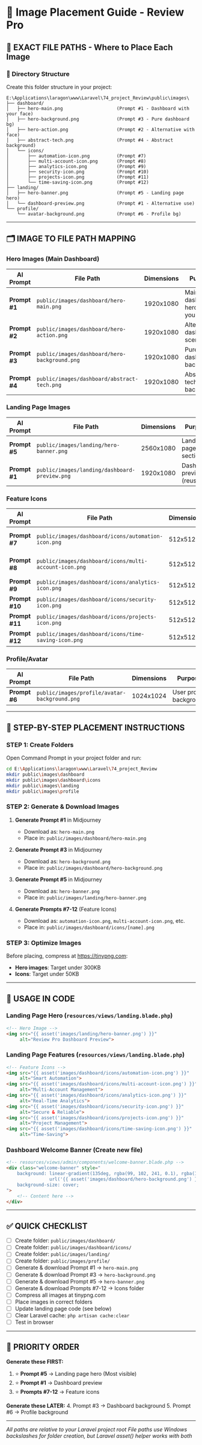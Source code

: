 # 📁 Image Placement Guide - Review Pro

## 🎯 EXACT FILE PATHS - Where to Place Each Image

### 📂 Directory Structure

Create this folder structure in your project:

```
E:\Applications\laragon\www\Laravel\74_project_Review\public\images\
├── dashboard/
│   ├── hero-main.png                    (Prompt #1 - Dashboard with your face)
│   ├── hero-background.png              (Prompt #3 - Pure dashboard bg)
│   ├── hero-action.png                  (Prompt #2 - Alternative with face)
│   ├── abstract-tech.png                (Prompt #4 - Abstract background)
│   └── icons/
│       ├── automation-icon.png          (Prompt #7)
│       ├── multi-account-icon.png       (Prompt #8)
│       ├── analytics-icon.png           (Prompt #9)
│       ├── security-icon.png            (Prompt #10)
│       ├── projects-icon.png            (Prompt #11)
│       └── time-saving-icon.png         (Prompt #12)
├── landing/
│   ├── hero-banner.png                  (Prompt #5 - Landing page hero)
│   └── dashboard-preview.png            (Prompt #1 - Alternative use)
└── profile/
    └── avatar-background.png            (Prompt #6 - Profile bg)
```

---

## 🗂️ IMAGE TO FILE PATH MAPPING

### **Hero Images (Main Dashboard)**

| AI Prompt | File Path | Dimensions | Purpose |
|-----------|-----------|------------|---------|
| **Prompt #1** | `public/images/dashboard/hero-main.png` | 1920x1080 | Main dashboard hero with your face |
| **Prompt #2** | `public/images/dashboard/hero-action.png` | 1920x1080 | Alternative dashboard scene |
| **Prompt #3** | `public/images/dashboard/hero-background.png` | 1920x1080 | Pure dashboard background |
| **Prompt #4** | `public/images/dashboard/abstract-tech.png` | 1920x1080 | Abstract tech background |

### **Landing Page Images**

| AI Prompt | File Path | Dimensions | Purpose |
|-----------|-----------|------------|---------|
| **Prompt #5** | `public/images/landing/hero-banner.png` | 2560x1080 | Landing page hero section |
| **Prompt #1** | `public/images/landing/dashboard-preview.png` | 1920x1080 | Dashboard preview (reuse) |

### **Feature Icons**

| AI Prompt | File Path | Dimensions | Purpose |
|-----------|-----------|------------|---------|
| **Prompt #7** | `public/images/dashboard/icons/automation-icon.png` | 512x512 | Smart Automation feature |
| **Prompt #8** | `public/images/dashboard/icons/multi-account-icon.png` | 512x512 | Multi-Account Management |
| **Prompt #9** | `public/images/dashboard/icons/analytics-icon.png` | 512x512 | Real-Time Analytics |
| **Prompt #10** | `public/images/dashboard/icons/security-icon.png` | 512x512 | Secure & Reliable |
| **Prompt #11** | `public/images/dashboard/icons/projects-icon.png` | 512x512 | Project Management |
| **Prompt #12** | `public/images/dashboard/icons/time-saving-icon.png` | 512x512 | Time-Saving |

### **Profile/Avatar**

| AI Prompt | File Path | Dimensions | Purpose |
|-----------|-----------|------------|---------|
| **Prompt #6** | `public/images/profile/avatar-background.png` | 1024x1024 | User profile background |

---

## 📝 STEP-BY-STEP PLACEMENT INSTRUCTIONS

### **STEP 1: Create Folders**

Open Command Prompt in your project folder and run:

```bash
cd E:\Applications\laragon\www\Laravel\74_project_Review
mkdir public\images\dashboard
mkdir public\images\dashboard\icons
mkdir public\images\landing
mkdir public\images\profile
```

### **STEP 2: Generate & Download Images**

1. **Generate Prompt #1** in Midjourney
   - Download as: `hero-main.png`
   - Place in: `public/images/dashboard/hero-main.png`

2. **Generate Prompt #3** in Midjourney
   - Download as: `hero-background.png`
   - Place in: `public/images/dashboard/hero-background.png`

3. **Generate Prompt #5** in Midjourney
   - Download as: `hero-banner.png`
   - Place in: `public/images/landing/hero-banner.png`

4. **Generate Prompts #7-12** (Feature Icons)
   - Download as: `automation-icon.png`, `multi-account-icon.png`, etc.
   - Place in: `public/images/dashboard/icons/[name].png`

### **STEP 3: Optimize Images**

Before placing, compress at https://tinypng.com:
- **Hero images**: Target under 300KB
- **Icons**: Target under 50KB

---

## 🎨 USAGE IN CODE

### **Landing Page Hero** (`resources/views/landing.blade.php`)

```html
<!-- Hero Image -->
<img src="{{ asset('images/landing/hero-banner.png') }}"
     alt="Review Pro Dashboard Preview">
```

### **Landing Page Features** (`resources/views/landing.blade.php`)

```html
<!-- Feature Icons -->
<img src="{{ asset('images/dashboard/icons/automation-icon.png') }}"
     alt="Smart Automation">
<img src="{{ asset('images/dashboard/icons/multi-account-icon.png') }}"
     alt="Multi-Account Management">
<img src="{{ asset('images/dashboard/icons/analytics-icon.png') }}"
     alt="Real-Time Analytics">
<img src="{{ asset('images/dashboard/icons/security-icon.png') }}"
     alt="Secure & Reliable">
<img src="{{ asset('images/dashboard/icons/projects-icon.png') }}"
     alt="Project Management">
<img src="{{ asset('images/dashboard/icons/time-saving-icon.png') }}"
     alt="Time-Saving">
```

### **Dashboard Welcome Banner** (Create new file)

```html
<!-- resources/views/admin/components/welcome-banner.blade.php -->
<div class="welcome-banner" style="
    background: linear-gradient(135deg, rgba(99, 102, 241, 0.1), rgba(139, 92, 246, 0.1)),
                url('{{ asset('images/dashboard/hero-background.png') }}');
    background-size: cover;
">
    <!-- Content here -->
</div>
```

---

## ✅ QUICK CHECKLIST

- [ ] Create folder: `public/images/dashboard/`
- [ ] Create folder: `public/images/dashboard/icons/`
- [ ] Create folder: `public/images/landing/`
- [ ] Create folder: `public/images/profile/`
- [ ] Generate & download Prompt #1 → `hero-main.png`
- [ ] Generate & download Prompt #3 → `hero-background.png`
- [ ] Generate & download Prompt #5 → `hero-banner.png`
- [ ] Generate & download Prompts #7-12 → Icons folder
- [ ] Compress all images at tinypng.com
- [ ] Place images in correct folders
- [ ] Update landing page code (see below)
- [ ] Clear Laravel cache: `php artisan cache:clear`
- [ ] Test in browser

---

## 🚀 PRIORITY ORDER

**Generate these FIRST:**
1. ⭐ **Prompt #5** → Landing page hero (Most visible)
2. ⭐ **Prompt #1** → Dashboard preview
3. ⭐ **Prompts #7-12** → Feature icons

**Generate these LATER:**
4. Prompt #3 → Dashboard background
5. Prompt #6 → Profile background

---

*All paths are relative to your Laravel project root*
*File paths use Windows backslashes for folder creation, but Laravel asset() helper works with both*

